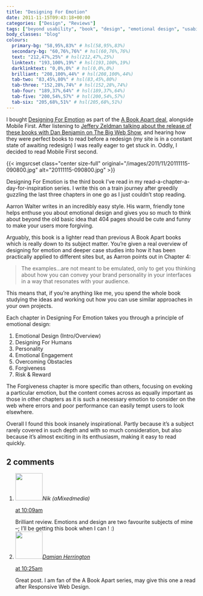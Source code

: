 ```yaml
---
title: "Designing For Emotion"
date: 2011-11-15T09:43:18+00:00
categories: ["Design", "Reviews"]
tags: ["beyond usability", "book", "design", "emotional design", "usability", "user experience"]
body_classes: "blog"
colours:
  primary-bg: "58,95%,83%" # hsl(58,95%,83%)
  secondary-bg: "60,76%,76%" # hsl(60,76%,76%)
  text: "212,47%,25%" # hsl(212,47%,25%)
  linktext: "193,100%,19%" # hsl(193,100%,19%)
  darklinktext: "0,0%,0%" # hsl(0,0%,0%)
  brilliant: "208,100%,44%" # hsl(208,100%,44%)
  tab-two: "83,45%,80%" # hsl(83,45%,80%)
  tab-three: "152,28%,74%" # hsl(152,28%,74%)
  tab-four: "189,37%,64%" # hsl(189,37%,64%)
  tab-five: "200,54%,57%" # hsl(200,54%,57%)
  tab-six: "205,68%,51%" # hsl(205,68%,51%)
---
```


I bought [Designing For Emotion](http://www.abookapart.com/products/designing-for-emotion "Designing For Emotion by Aarron Walter") as part of the [A Book Apart deal](http://www.abookapart.com/products/designing-for-emotion-mobile-first-bundle "Buy Designing For Emotion and Mobile First together from A Book Apart"), alongside Mobile First. After listening to [Jeffery Zeldman talking about the release of these books with Dan Benjamin on The Big Web Show](http://5by5.tv/bigwebshow/58 "The Big Web Show #58"), and hearing how they were perfect books to read before a redesign (my site is in a constant state of awaiting redesign) I was really eager to get stuck in. Oddly, I decided to read Mobile First second.

{{< imgsrcset class="center size-full" original="/images/2011/11/20111115-090800.jpg" alt="20111115-090800.jpg" >}}

Designing For Emotion is the third book I’ve read in my read-a-chapter-a-day-for-inspiration series. I write this on a train journey after greedily guzzling the last three chapters in one go as I just couldn’t stop reading.

Aarron Walter writes in an incredibly easy style. His warm, friendly tone helps enthuse you about emotional design and gives you so much to think about beyond the old basic idea that 404 pages should be cute and funny to make your users more forgiving.

Arguably, this book is a lighter read than previous A Book Apart books which is really down to its subject matter. You’re given a real overview of designing for emotion and deeper case studies into how it has been practically applied to different sites but, as Aarron points out in Chapter 4:

> The examples…are not meant to be emulated, only to get you thinking about how you can convey your brand personality in your interfaces in a way that resonates with your audience.

This means that, if you’re anything like me, you spend the whole book studying the ideas and working out how you can use similar approaches in your own projects.

Each chapter in Designing For Emotion takes you through a principle of emotional design:

1. Emotional Design (Intro/Overview)
2. Designing For Humans
3. Personality
4. Emotional Engagement
5. Overcoming Obstacles
6. Forgiveness
7. Risk &amp; Reward

The Forgiveness chapter is more specific than others, focusing on evoking a particular emotion, but the content comes across as equally important as those in other chapters as it is such a necessary emotion to consider on the web where errors and poor performance can easily tempt users to look elsewhere.

Overall I found this book insanely inspirational. Partly because it’s a subject rarely covered in such depth and with so much consideration, but also because it’s almost exciting in its enthusiasm, making it easy to read quickly.

## 2 comments

<ol class="commentlist">
	<li class="comment even thread-even depth-1" id="li-comment-260">
			<div class="comment-author vcard">
			<img alt='' src='https://secure.gravatar.com/avatar/d3ad283f453b4f4f6c509b9d289274a9?s=72&amp;d=mm&amp;r=g' srcset='https://secure.gravatar.com/avatar/d3ad283f453b4f4f6c509b9d289274a9?s=144&amp;d=mm&amp;r=g 2x' class='avatar avatar-72 photo' height='72' width='72' /><cite class="fn">Nik (aMixedmedia)</cite>
				<aside class="comment-meta commentmetadata"><p><a href="#comment-260"><time datetime="2011-11-15T10:09:10+00:00" pubdate class="published">
		 at <span class="hours">10:09am</span></time></a></p>
	</aside>
	</div>
	<div class="comment-entry">
		Brilliant review. Emotions and design are two favourite subjects of mine –; I’ll be getting this book when I can ! :)
	</div>
</li>
	<li class="comment odd alt thread-odd thread-alt depth-1" id="li-comment-261">
			<div class="comment-author vcard">
			<img alt='' src='https://secure.gravatar.com/avatar/4a4dcd983642d2d826337b4437c685ce?s=72&amp;d=mm&amp;r=g' srcset='https://secure.gravatar.com/avatar/4a4dcd983642d2d826337b4437c685ce?s=144&amp;d=mm&amp;r=g 2x' class='avatar avatar-72 photo' height='72' width='72' /><cite class="fn"><a href='http://www.damianherrington.co.uk' rel='external nofollow' class='url'>Damian Herrington</a></cite>
				<aside class="comment-meta commentmetadata"><p><a href="#comment-261"><time datetime="2011-11-17T10:25:30+00:00" pubdate class="published">
		 at <span class="hours">10:25am</span></time></a></p>
	</aside>
	</div>
	<div class="comment-entry">
		Great post. I am fan of the A Book Apart series, may give this one a read after Responsive Web Design.
	</div>
</li>
</ol>
